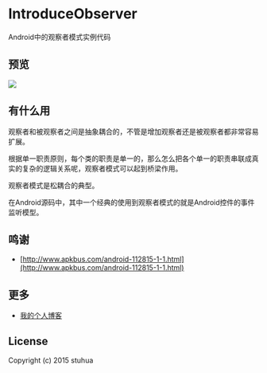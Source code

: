 # IntroduceObserver

Android中的观察者模式实例代码

## 预览

<img src="show.png"/>

## 有什么用

观察者和被观察者之间是抽象耦合的，不管是增加观察者还是被观察者都非常容易扩展。

根据单一职责原则，每个类的职责是单一的，那么怎么把各个单一的职责串联成真实的复杂的逻辑关系呢，观察者模式可以起到桥梁作用。 

观察者模式是松耦合的典型。 

在Android源码中，其中一个经典的使用到观察者模式的就是Android控件的事件监听模型。 

## 鸣谢

- [http://www.apkbus.com/android-112815-1-1.html](http://www.apkbus.com/android-112815-1-1.html)

## 更多

- [我的个人博客](http://stuhua.github.io/)

## License

Copyright (c) 2015 stuhua


